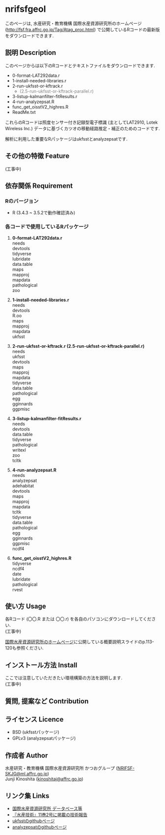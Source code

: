 # nrifsfgeol
このページは, 水産研究・教育機構 国際水産資源研究所のホームページ (http://fsf.fra.affrc.go.jp/Tag/Atag_proc.html) で公開しているRコードの最新版をダウンロードできます.

## 説明 Description
このページからは以下のRコードとテキストファイルをダウンロードできます.  
  - 0-format-LAT292data.r  
  - 1-install-needed-libraries.r  
  - 2-run-ukfsst-or-kftrack.r  
      - <span style="color: gray; ">(2.5-run-ukfsst-or-kftrack-parallel.r)</span>  
  - 3-listup-kalmanfilter-fitResults.r  
  - 4-run-analyzepsat.R  
  - func\_get\_oisstV2_highres.R  
  - ReadMe.txt  

これらのRコードは照度センサー付き記録型電子標識 (主としてLAT2910, Lotek Wireless Inc.) データに基づくカツオの移動経路推定・補正のためのコードです.  

解析に利用した重要なRパッケージはukfsstとanalyzepsatです.  

## その他の特徴 Feature
(工事中)

## 依存関係 Requirement
### Rのバージョン
- R (3.4.3 ~ 3.5.2で動作確認済み)

### 各コードで使用しているRパッケージ
1. **0-format-LAT292data.r**  
	needs  
	devtools  
	tidyverse  
	lubridate  
	data.table  
	maps  
	mapproj  
	mapdata  
    pathological  
    zoo  

1. **1-install-needed-libraries.r**  
	needs  
	devtools    
	R.oo  
	maps  
	mapproj  
	mapdata  
	ukfsst  

1. **2-run-ukfsst-or-kftrack.r (2.5-run-ukfsst-or-kftrack-parallel.r)**  
	needs  
	ukfsst  
	devtools  
	maps  
	mapproj  
	mapdata  
	tidyverse  
	data.table  
	pathological  
	egg  
	gginnards  
	ggpmisc  

1. **3-listup-kalmanfilter-fitResults.r**  
	needs  
	devtools  
	data.table  
	tidyverse  
	pathological  
	writexl  
	zoo  
	tcltk  

1. **4-run-analyzepsat.R**  
	needs  
	analyzepsat  
	adehabitat  
	devtools  
	maps  
	mapproj  
	mapdata  
	tcltk  
	tidyverse  
	data.table  
	pathological  
	egg  
	gginnards  
	ggpmisc  
	ncdf4  

1. **func\_get\_oisstV2_highres.R**  
	tidyverse  
	ncdf4  
	date  
    lubridate  
	pathological  
    rvest  

## 使い方 Usage
各Rコード (〇〇.R または 〇〇.r) を各自のパソコンにダウンロードしてください.  
(工事中)

[国際水産資源研究所のホームページ](http://fsf.fra.affrc.go.jp/Tag/Atag_proc.html)に公開している概要説明スライドのp.113-120も参照ください.

## インストール方法 Install
ここでは注意していただきたい環境構築の方法を説明します.  
(工事中)

## 質問, 提案など Contribution

## ライセンス Licence
- BSD (ukfsstパッケージ)  
- GPLv3 (analyzepsatパッケージ)  

## 作成者 Author
水産研究・教育機構 国際水産資源研究所 かつおグループ (NRIFSF-SKJG@ml.affrc.go.jp)  
Junji Kinoshita (kinoshitaj@affrc.go.jp)

## リンク集 Links
- [国際水産資源研究所 データベース等](http://fsf.fra.affrc.go.jp/Tag/Atag_proc.html)  
- [『水産技術』11巻2号に掲載の技術報告](https://www.fra.affrc.go.jp/bulletin/fish_tech/11-2/110203.pdf)
- [ukfsstのgithubページ](https://github.com/positioning/kalmanfilter)  
- [analyzepsatのgithubページ](https://github.com/positioning/kalmanfilter)  






